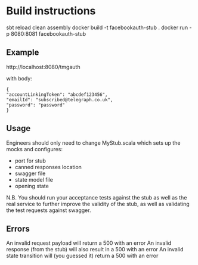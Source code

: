 # Build instructions
sbt reload clean assembly
docker build -t facebookauth-stub .
docker run -p 8080:8081 facebookauth-stub


## Example
http://localhost:8080/tmgauth

with body:
```
{
"accountLinkingToken": "abcdef123456",
"emailId": "subscribed@telegraph.co.uk",
"password": "password"
}
```

## Usage
Engineers should only need to change MyStub.scala which sets up the mocks and configures:
- port for stub
- canned responses location
- swagger file
- state model file
- opening state

N.B. You should run your acceptance tests against the stub as well as the real service
to further improve the validity of the stub, as well as validating the test requests
against swagger.

## Errors
An invalid request payload will return a 500 with an error
An invalid response (from the stub) will also result in a 500 with an error
An invalid state transition will (you guessed it) return a 500 with an error